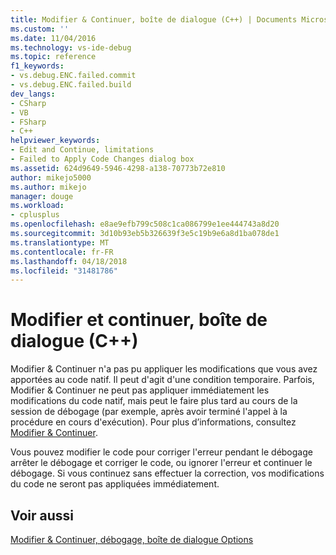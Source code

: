 ```yaml
---
title: Modifier & Continuer, boîte de dialogue (C++) | Documents Microsoft
ms.custom: ''
ms.date: 11/04/2016
ms.technology: vs-ide-debug
ms.topic: reference
f1_keywords:
- vs.debug.ENC.failed.commit
- vs.debug.ENC.failed.build
dev_langs:
- CSharp
- VB
- FSharp
- C++
helpviewer_keywords:
- Edit and Continue, limitations
- Failed to Apply Code Changes dialog box
ms.assetid: 624d9649-5946-4298-a138-70773b72e810
author: mikejo5000
ms.author: mikejo
manager: douge
ms.workload:
- cplusplus
ms.openlocfilehash: e8ae9efb799c508c1ca086799e1ee444743a8d20
ms.sourcegitcommit: 3d10b93eb5b326639f3e5c19b9e6a8d1ba078de1
ms.translationtype: MT
ms.contentlocale: fr-FR
ms.lasthandoff: 04/18/2018
ms.locfileid: "31481786"
---
```

# <a name="edit-and-continue-dialog-box-c"></a>Modifier et continuer, boîte de dialogue (C++)
Modifier & Continuer n'a pas pu appliquer les modifications que vous avez apportées au code natif. Il peut d'agit d'une condition temporaire. Parfois, Modifier & Continuer ne peut pas appliquer immédiatement les modifications du code natif, mais peut le faire plus tard au cours de la session de débogage (par exemple, après avoir terminé l'appel à la procédure en cours d'exécution). Pour plus d’informations, consultez [Modifier & Continuer](../debugger/edit-and-continue.md).  
  
 Vous pouvez modifier le code pour corriger l'erreur pendant le débogage arrêter le débogage et corriger le code, ou ignorer l'erreur et continuer le débogage. Si vous continuez sans effectuer la correction, vos modifications du code ne seront pas appliquées immédiatement.  
  
## <a name="see-also"></a>Voir aussi  
 [Modifier & Continuer, débogage, boîte de dialogue Options](http://msdn.microsoft.com/Library/009d225f-ef65-463f-a146-e4c518f86103)